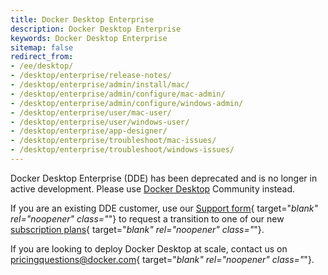 ```yaml
---
title: Docker Desktop Enterprise
description: Docker Desktop Enterprise
keywords: Docker Desktop Enterprise
sitemap: false
redirect_from:
- /ee/desktop/
- /desktop/enterprise/release-notes/
- /desktop/enterprise/admin/install/mac/
- /desktop/enterprise/admin/configure/mac-admin/
- /desktop/enterprise/admin/configure/windows-admin/
- /desktop/enterprise/user/mac-user/
- /desktop/enterprise/user/windows-user/
- /desktop/enterprise/app-designer/
- /desktop/enterprise/troubleshoot/mac-issues/
- /desktop/enterprise/troubleshoot/windows-issues/
---
```


Docker Desktop Enterprise (DDE) has been deprecated and is no longer in active development. Please use [Docker Desktop](../index.md) Community instead.

If you are an existing DDE customer, use our [Support form](https://hub.docker.com/support/desktop/){ target="_blank" rel="noopener" class="_"} to request a transition to one of our new [subscription plans](https://www.docker.com/pricing){ target="_blank" rel="noopener" class="_"}.

If you are looking to deploy Docker Desktop at scale, contact us on [pricingquestions@docker.com](mailto:pricingquestions@docker.com){ target="_blank" rel="noopener" class="_"}.
